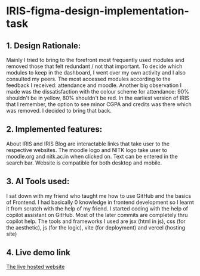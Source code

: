 # IRIS-figma-design-implementation-task
## 1. Design Rationale:
   Mainly I tried to bring to the forefront most frequently used modules and removed those that felt redundant / not that important.
   To decide which modules to keep in the dashboard, I went over my own activity and I also consulted my peers.
   The most accessed modules according to the feedback I received: attendance and moodle.
   Another big observation I made was the dissatisfaction with the colour scheme for attendance: 90% shouldn't be in yellow, 80% shouldn't be red.
   In the earliest version of IRIS that I remember, the option to see minor CGPA and credits was there which was removed. I decided to bring that back.
## 2. Implemented features:
   About IRIS and IRIS Blog are interactable links that take user to the respective websites.
   The moodle logo and NITK logo take user to moodle.org and nitk.ac.in when clicked on.
   Text can be entered in the search bar.
   Website is compatible for both desktop and mobile.
## 3. AI Tools used:
   I sat down with my friend who taught me how to use GitHub and the basics of Frontend.
   I had basically 0 knowledge in frontend development so I learnt it from scratch with the help of my friend.
   I started coding with the help of copilot assistant on GitHub.
   Most of the later commits are completely thru copilot help.
   The tools and frameworks I used are jsx (html in js), css (for the aesthetic), js (for the logic), vite (for deployment) and vercel (hosting site)
## 4. Live demo link
   [The live hosted website](https://iris-figma-design-implementation-ta-nine.vercel.app/#)
